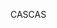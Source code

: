 <span data-ttu-id="57896-101">CAS</span><span class="sxs-lookup"><span data-stu-id="57896-101">CAS</span></span>
